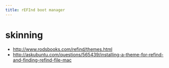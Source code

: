 ```yaml
---
title: rEFInd boot manager
---
```


# skinning
* http://www.rodsbooks.com/refind/themes.html
* http://askubuntu.com/questions/565439/installing-a-theme-for-refind-and-finding-refind-file-mac
